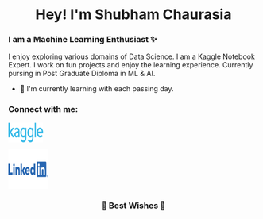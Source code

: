 

<!--
### Hi there 👋
**zyper26/zyper26** is a ✨ _special_ ✨ repository because its `README.md` (this file) appears on your GitHub profile.

Here are some ideas to get you started:

- 🔭 I’m currently working on ...
- 🌱 I’m currently learning ...
- 👯 I’m looking to collaborate on ...
- 🤔 I’m looking for help with ...
- 💬 Ask me about ...
- 📫 How to reach me: ...
- 😄 Pronouns: ...
- ⚡ Fun fact: ...
-->

<h1 align="center">Hey! I'm Shubham Chaurasia</h1>

### I am a Machine Learning Enthusiast ✨
I enjoy exploring various domains of Data Science. I am a Kaggle Notebook Expert. I work on fun projects and enjoy the learning experience. Currently pursing in Post Graduate Diploma in ML & AI. 

- 🌱 I'm currently learning with each passing day.



### Connect with me:


<a href="https://www.kaggle.com/zyper26" target="blank"><img align="center" src="https://github.com/zyper26/zyper26/blob/main/Kaggle_logo.png?raw=true" alt="Kaggle" height="40" width="70" /></a> <br>

<a href="https://www.linkedin.com/in/shubham-chaurasia-67756b99/" target="blank"><img align="center" src="https://github.com/zyper26/zyper26/blob/main/Linkedin-Logo.png?raw=true" alt="LinkedIn" height="80" width="80" /></a>


<h3 align="center">🌈 Best Wishes 🌈</h3>
